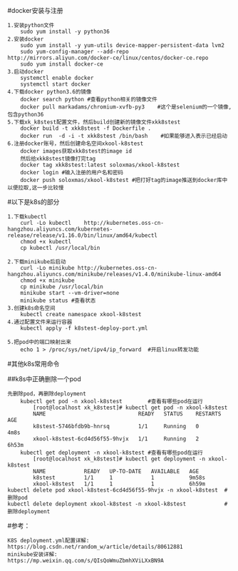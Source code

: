 #docker安装与注册

    1.安装python文件
        sudo yum install -y python36
    2.安装docker
        sudo yum install -y yum-utils device-mapper-persistent-data lvm2
        sudo yum-config-manager --add-repo http://mirrors.aliyun.com/docker-ce/linux/centos/docker-ce.repo
        sudo yum install docker-ce
    3.启动docker
        systemctl enable docker
        systemctl start docker
    4.下载docker python3.6的镜像
        docker search python #查看python相关的镜像文件
        docker pull markadams/chromium-xvfb-py3    #这个是selenium的一个镜像,包含python36
    5.下载xk_k8stest配置文件，然后build创建新的镜像文件xkk8stest
        docker build -t xkk8stest -f Dockerfile .
        docker run  -d -i -t xkk8stest /bin/bash    #如果能够进入表示已经启动
    6.注册docker账号，然后创建命名空间xkool-k8stest
        docker images获取xkk8stest的image id
        然后给xkk8stest镜像打完tag
        docker tag xkk8stest:latest soloxmas/xkool-k8stest
        docker login #输入注册的用户名和密码 
        docker push soloxmas/xkool-k8stest #把打好tag的image推送到docker库中以便拉取,这一步比较慢
    
    
#以下是k8s的部分

    1.下载kubectl
        curl -Lo kubectl    http://kubernetes.oss-cn-hangzhou.aliyuncs.com/kubernetes-release/release/v1.16.0/bin/linux/amd64/kubectl
        chmod +x kubectl
        cp kubectl /usr/local/bin

    2.下载minikube后启动
        curl -Lo minikube http://kubernetes.oss-cn-hangzhou.aliyuncs.com/minikube/releases/v1.4.0/minikube-linux-amd64
        chmod +x minikube
        cp minikube /usr/local/bin
        minikube start --vm-driver=none
        minikube status #查看状态
    3.创建k8s命名空间
        kubectl create namespace xkool-k8stest
    4.通过配置文件来运行容器
        kubectl apply -f k8stest-deploy-port.yml

    5.把pod中的端口映射出来
        echo 1 > /proc/sys/net/ipv4/ip_forward  #开启linux转发功能

#其他k8s常用命令

##k8s中正确删除一个pod  

    先删除pod，再删除deployment
        kubectl get pod -n xkool-k8stest        #查看有哪些pod在运行
            [root@localhost xk_k8stest]# kubectl get pod -n xkool-k8stest
            NAME                             READY   STATUS    RESTARTS   AGE
            k8stest-5746bfdb9b-hnrsq         1/1     Running   0          4m8s
            xkool-k8stest-6cd4d56f55-9hvjx   1/1     Running   2          6h53m
        kubectl get deployment -n xkool-k8stest #查看有哪些pod在运行
            [root@localhost xk_k8stest]# kubectl get deployment -n xkool-k8stest
            NAME            READY   UP-TO-DATE   AVAILABLE   AGE
            k8stest         1/1     1            1           9m58s
            xkool-k8stest   1/1     1            1           6h59m
    kubectl delete pod xkool-k8stest-6cd4d56f55-9hvjx -n xkool-k8stest  #删除pod
    kubectl delete deployment xkool-k8stest -n xkool-k8stest            #删除deployment

    
#参考：

    K8S deployment.yml配置详解:
    https://blog.csdn.net/random_w/article/details/80612881
    minikube安装详解:
    https://mp.weixin.qq.com/s/QIsQoWmuZbmhXViLXxBN9A
